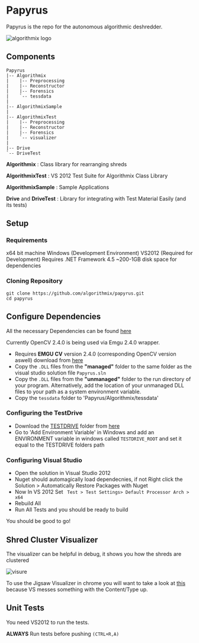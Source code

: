 Papyrus
=======

Papyrus is the repo for the autonomous algorithmic deshredder.

![algorithmix logo](http://i.imgur.com/Ll77jMr.png)

## Components

```
Papyrus
|-- Algorithmix
|    |-- Preprocessing 
|    |-- Reconstructor
|    |-- Forensics
|    `-- tessdata
|
|-- AlgorithmixSample
|
|-- AlgorithmixTest
|    |-- Preprocessing 
|    |-- Reconstructor
|    |-- Forensics
|    `-- visualizer
|
|-- Drive
`-- DriveTest
```

**Algorithmix** : Class library for rearranging shreds

**AlgorithmixTest** : VS 2012 Test Suite for Algorithmix Class Library

**AlgorithmixSample** : Sample Applications

**Drive** and **DriveTest** : Library for integrating with Test Material Easily (and its tests)

## Setup

### Requirements

x64 bit machine
Windows (Development Environment)
VS2012 (Required for Development)
Requires .NET Framework 4.5
~200-1GB disk space for dependencies

### Cloning Repository

```
git clone https://github.com/algorithmix/papyrus.git
cd papyrus
```

## Configure Dependencies

All the necessary Dependencies can be found [here](https://www.dropbox.com/sh/23rpauin14wndva/EoK1nzqCiZ)

Currently OpenCV 2.4.0 is being used via Emgu 2.4.0 wrapper.

- Requires **EMGU CV** version 2.4.0 (corresponding OpenCV version aswell) download from [here](https://www.dropbox.com/sh/23rpauin14wndva/EoK1nzqCiZ)
- Copy the `.DLL` files from the **"managed"** folder to the same folder as the visual studio solution file `Papyrus.sln`
- Copy the `.DLL` files from the **"unmanaged"** folder to the run directory of your program.  Alternatively, add the location of your unmanaged DLL files to your path as a system environment variable.
- Copy the `tessdata` folder to 'Papyrus/Algorithmix/tessdata'

### Configuring the TestDrive

- Download the [TESTDRIVE](https://github.com/algorithmix/testdrive) folder from [here](https://www.dropbox.com/sh/bq2j6vjaklu1i9b/yn9Xl_3aUv)
- Go to 'Add Environment Variable' in Windows and add an ENVIRONMENT variable in windows called `TESTDRIVE_ROOT` and set it equal to the TESTDRIVE folders path

### Configuring Visual Studio

- Open the solution in Visual Studio 2012
- Nuget should automagically load dependecnies, if not Right click the Solution > Automatically Restore Packages with Nuget
- Now In VS 2012 Set ` Test > Test Settings> Default Processor Arch >  x64`
- Rebuild All
- Run All Tests and you should be ready to build

You should be good to go!

## Shred Cluster Visualizer

The visualizer can be helpful in debug, it shows you how the shreds are clustered

![visure](https://f.cloud.github.com/assets/839972/147925/6251c200-74e0-11e2-9c91-a1706e0ea438.PNG)

To use the Jigsaw Visualizer in chrome you will want to take a look at [this](http://stackoverflow.com/questions/12003107/resource-interpreted-as-script-but-transferred-with-mime-type-text-plain-for-l) because VS messes something with the Content/Type up. 


## Unit Tests

You need VS2012 to run the tests.

**ALWAYS** Run tests before pushing `(CTRL+R,A)`

